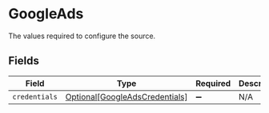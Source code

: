 # GoogleAds

The values required to configure the source.


## Fields

| Field                                                                         | Type                                                                          | Required                                                                      | Description                                                                   |
| ----------------------------------------------------------------------------- | ----------------------------------------------------------------------------- | ----------------------------------------------------------------------------- | ----------------------------------------------------------------------------- |
| `credentials`                                                                 | [Optional[GoogleAdsCredentials]](../../models/shared/googleadscredentials.md) | :heavy_minus_sign:                                                            | N/A                                                                           |